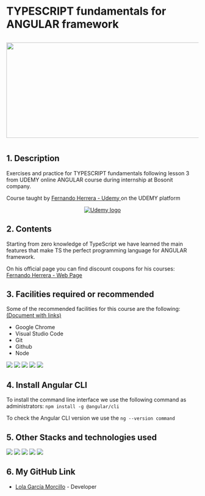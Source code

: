 <h1>TYPESCRIPT fundamentals for ANGULAR framework</h1>
<div style="display:flex; flex-wrap:wrap; justify-content:center; margin:auto">
   <img style="width:1000px; height:250px; margin:12px" src="https://github.com/LolaGM/TS-fundamentals/assets/116545851/2c8cee51-d3c0-453a-98a8-ffe841ea270a">

</div>

<h2>1. Description</h2>
<p>Exercises and practice for TYPESCRIPT fundamentals following lesson 3 from UDEMY online ANGULAR course during internship at Bosonit company.</p>
<p>Course taught by <a href="https://www.udemy.com/user/550c38655ec11/" target="_blank">Fernando Herrera - Udemy </a> on the UDEMY platform</p>
<div style="display:flex; flex-wrap:wrap; justify-content:center; margin:auto">  
   <a href="https://www.udemy.com/course/angular-fernando-herrera" target="_blank">
      <img src="https://img.shields.io/badge/Udemy-A435F0?style=for-the-badge&logo=Udemy&logoColor=white" alt="Udemy logo"></img>
   </a>
</div>
   
<h2>2. Contents</h2>
<p>Starting from zero knowledge of TypeScript we have learned the main features that make TS the perfect programming language for ANGULAR framework.</p>
<p>On his official page you can find discount coupons for his courses: <a href="https://fernando-herrera.com/#/home" target="_blank">Fernando Herrera - Web Page</a></p>

<h2>3. Facilities required or recommended</h2>
<p>Some of the recommended facilities for this course are the following: <a href="https://gist.github.com/Klerith/607dd6bb60b5a70bc5e4d9c81ef6501e" target="_blank">(Document with links)</a></p>
<ul>
<li>Google Chrome</li>
<li>Visual Studio Code</li>
<li>Git</li>
<li>Github</li>
<li>Node</li>
</ul>
<p align="left">    
   <img src="https://img.shields.io/badge/Google%20Chrome-4285F4?style=for-the-badge&logo=GoogleChrome&logoColor=white"></img>
   <img src="https://img.shields.io/badge/Visual%20Studio%20Code-0078d7.svg?style=for-the-badge&logo=visual-studio-code&logoColor=white"></img>   
   <img src="https://img.shields.io/badge/git-%23F05033.svg?style=for-the-badge&logo=git&logoColor=white"></img>
   <img src="https://img.shields.io/badge/github-%23121011.svg?style=for-the-badge&logo=github&logoColor=white"></img>
   <img src="https://img.shields.io/badge/node.js-6DA55F?style=for-the-badge&logo=node.js&logoColor=white"></img>  
</p>

<h2>4. Install Angular CLI</h2>
<p>To install the command line interface we use the following command as administrators: <code>npm install -g @angular/cli </code> </p>
<p>To check the Angular CLI version we use the <code>ng --version command</code></p>

<h2>5. Other Stacks and technologies used</h2>
<p align="left">       
   <img src="https://img.shields.io/badge/Visual%20Studio%20Code-0078d7.svg?style=for-the-badge&logo=visual-studio-code&logoColor=white"></img>
   <img src="https://img.shields.io/badge/git-%23F05033.svg?style=for-the-badge&logo=git&logoColor=white"></img>
   <img src="https://img.shields.io/badge/Trello-%23026AA7.svg?style=for-the-badge&logo=Trello&logoColor=white"></img>
   <img src="https://img.shields.io/badge/Google%20Chrome-4285F4?style=for-the-badge&logo=GoogleChrome&logoColor=white"></img>
   <img src="https://img.shields.io/badge/github-%23121011.svg?style=for-the-badge&logo=github&logoColor=white"></img>   
</p>

<h2>6. My GitHub Link</h2>

<ul dir="auto">
<li>
<p dir="auto"><a href="https://github.com/LolaGM" target="_blank">Lola García Morcillo</a> - Developer</p>
</li>
</ul>

